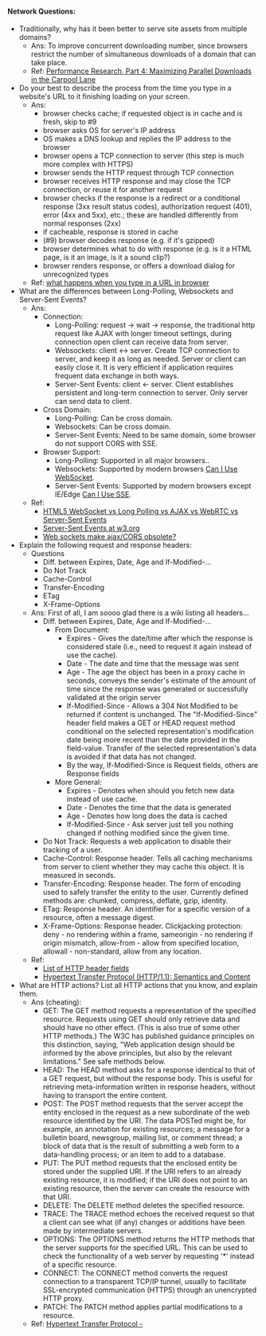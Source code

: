
#### Network Questions:

* Traditionally, why has it been better to serve site assets from multiple domains?
  * Ans: To improve concurrent downloading number, since browsers restrict the number of simultaneous downloads of a domain that can take place.
  * Ref: [Performance Research, Part 4: Maximizing Parallel Downloads in the Carpool Lane](http://yuiblog.com/blog/2007/04/11/performance-research-part-4/)
* Do your best to describe the process from the time you type in a website's URL to it finishing loading on your screen.
  * Ans: 
    * browser checks cache; if requested object is in cache and is fresh, skip to #9
    * browser asks OS for server's IP address
    * OS makes a DNS lookup and replies the IP address to the browser
    * browser opens a TCP connection to server (this step is much more complex with HTTPS)
    * browser sends the HTTP request through TCP connection
    * browser receives HTTP response and may close the TCP connection, or reuse it for another request
    * browser checks if the response is a redirect or a conditional response (3xx result status codes), authorization request (401), error (4xx and 5xx), etc.; these are handled differently from normal responses (2xx)
    * if cacheable, response is stored in cache
    * (#9) browser decodes response (e.g. if it's gzipped)
    * browser determines what to do with response (e.g. is it a HTML page, is it an image, is it a sound clip?)
    * browser renders response, or offers a download dialog for unrecognized types
  * Ref: [what happens when you type in a URL in browser](http://stackoverflow.com/questions/2092527/what-happens-when-you-type-in-a-url-in-browser)
* What are the differences between Long-Polling, Websockets and Server-Sent Events?
  * Ans: 
    * Connection:
      * Long-Polling: request -> wait -> response, the traditional http request like AJAX with longer timeout settings, during connection open client can receive data from server.
      * Websockets: client <-> server. Create TCP connection to server, and keep it as long as needed. Server or client can easily close it. It is very efficient if application requires frequent data exchange in both ways.
      * Server-Sent Events: client <- server. Client establishes persistent and long-term connection to server. Only server can send data to client.
    * Cross Domain:
      * Long-Polling: Can be cross domain.
      * Websockets: Can be cross domain.
      * Server-Sent Events: Need to be same domain, some browser do not support CORS with SSE.
    * Browser Support:
      * Long-Polling: Supported in all major browsers..
      * Websockets: Supported by modern browsers [Can I Use WebSocket](http://caniuse.com/#feat=websockets).
      * Server-Sent Events: Supported by modern browsers except IE/Edge [Can I Use SSE](http://caniuse.com/#feat=eventsource).
  * Ref:
    * [HTML5 WebSocket vs Long Polling vs AJAX vs WebRTC vs Server-Sent Events](http://stackoverflow.com/questions/10028770/html5-websocket-vs-long-polling-vs-ajax-vs-webrtc-vs-server-sent-events)
    * [Server-Sent Events at w3.org](https://www.w3.org/TR/2011/WD-eventsource-20110208/#iana-considerations)
    * [Web sockets make ajax/CORS obsolete?](http://stackoverflow.com/questions/4042691/web-sockets-make-ajax-cors-obsolete)
* Explain the following request and response headers:
  * Questions
    * Diff. between Expires, Date, Age and If-Modified-...
    * Do Not Track
    * Cache-Control
    * Transfer-Encoding
    * ETag
    * X-Frame-Options
  * Ans: First of all, I am soooo glad there is a wiki listing all headers...
    * Diff. between Expires, Date, Age and If-Modified-... 
      * From Document:
        * Expires - Gives the date/time after which the response is considered stale (i.e., need to request it again instead of use the cache).
        * Date - The date and time that the message was sent
        * Age - The age the object has been in a proxy cache in seconds, conveys the sender's estimate of the amount of time since the response was generated or successfully validated at the origin server
        * If-Modified-Since - Allows a 304 Not Modified to be returned if content is unchanged. The "If-Modified-Since" header field makes a GET or HEAD request method conditional on the selected representation's modification date being more recent than the date provided in the field-value. Transfer of the selected representation's data is avoided if that data has not changed.
        * By the way, If-Modified-Since is Request fields, others are Response fields
      * More General:
        * Expires - Denotes when should you fetch new data instead of use cache.
        * Date - Denotes the time that the data is generated
        * Age - Denotes how long does the data is cached
        * If-Modified-Since - Ask server just tell you nothing changed if nothing modified since the given time.
    * Do Not Track: Requests a web application to disable their tracking of a user.
    * Cache-Control: Response header. Tells all caching mechanisms from server to client whether they may cache this object. It is measured in seconds.
    * Transfer-Encoding: Response header. The form of encoding used to safely transfer the entity to the user. Currently defined methods are: chunked, compress, deflate, gzip, identity.
    * ETag: Response header. An identifier for a specific version of a resource, often a message digest.
    * X-Frame-Options: Response header. Clickjacking protection: deny - no rendering within a frame, sameorigin - no rendering if origin mismatch, allow-from - allow from specified location, allowall - non-standard, allow from any location.
  * Ref:
    * [List of HTTP header fields](https://en.wikipedia.org/wiki/List_of_HTTP_header_fields)
    * [Hypertext Transfer Protocol (HTTP/1.1): Semantics and Content](https://tools.ietf.org/html/rfc7231)
* What are HTTP actions? List all HTTP actions that you know, and explain them.
  * Ans (cheating): 
    * GET: The GET method requests a representation of the specified resource. Requests using GET should only retrieve data and should have no other effect. (This is also true of some other HTTP methods.) The W3C has published guidance principles on this distinction, saying, "Web application design should be informed by the above principles, but also by the relevant limitations." See safe methods below.
    * HEAD: The HEAD method asks for a response identical to that of a GET request, but without the response body. This is useful for retrieving meta-information written in response headers, without having to transport the entire content.
    * POST: The POST method requests that the server accept the entity enclosed in the request as a new subordinate of the web resource identified by the URI. The data POSTed might be, for example, an annotation for existing resources; a message for a bulletin board, newsgroup, mailing list, or comment thread; a block of data that is the result of submitting a web form to a data-handling process; or an item to add to a database.
    * PUT: The PUT method requests that the enclosed entity be stored under the supplied URI. If the URI refers to an already existing resource, it is modified; if the URI does not point to an existing resource, then the server can create the resource with that URI.
    * DELETE: The DELETE method deletes the specified resource.
    * TRACE: The TRACE method echoes the received request so that a client can see what (if any) changes or additions have been made by intermediate servers.
    * OPTIONS: The OPTIONS method returns the HTTP methods that the server supports for the specified URL. This can be used to check the functionality of a web server by requesting '*' instead of a specific resource.
    * CONNECT: The CONNECT method converts the request connection to a transparent TCP/IP tunnel, usually to facilitate SSL-encrypted communication (HTTPS) through an unencrypted HTTP proxy.
    * PATCH: The PATCH method applies partial modifications to a resource.
  * Ref: [Hypertext Transfer Protocol - ](https://en.wikipedia.org/wiki/Hypertext_Transfer_Protocol#Request_methods)